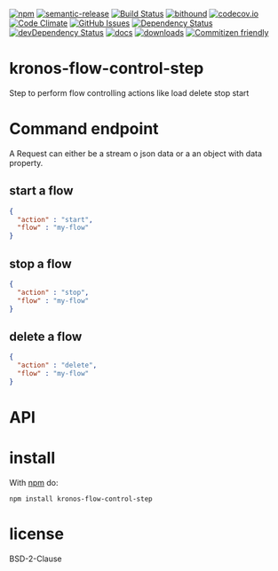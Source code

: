[![npm](https://img.shields.io/npm/v/kronos-flow-control-step.svg)](https://www.npmjs.com/package/kronos-flow-control-step)
[![semantic-release](https://img.shields.io/badge/%20%20%F0%9F%93%A6%F0%9F%9A%80-semantic--release-e10079.svg)](https://github.com/Kronos-Integration/kronos-flow-control-step)
[![Build Status](https://secure.travis-ci.org/Kronos-Integration/kronos-flow-control-step.png)](http://travis-ci.org/Kronos-Integration/kronos-flow-control-step)
[![bithound](https://www.bithound.io/github/Kronos-Integration/kronos-flow-control-step/badges/score.svg)](https://www.bithound.io/github/Kronos-Integration/kronos-flow-control-step)
[![codecov.io](http://codecov.io/github/Kronos-Integration/kronos-flow-control-step/coverage.svg?branch=master)](http://codecov.io/github/Kronos-Integration/kronos-flow-control-step?branch=master)
[![Code Climate](https://codeclimate.com/github/Kronos-Integration/kronos-flow-control-step/badges/gpa.svg)](https://codeclimate.com/github/Kronos-Integration/kronos-flow-control-step)
[![GitHub Issues](https://img.shields.io/github/issues/Kronos-Integration/kronos-flow-control-step.svg?style=flat-square)](https://github.com/Kronos-Integration/kronos-flow-control-step/issues)
[![Dependency Status](https://david-dm.org/Kronos-Integration/kronos-flow-control-step.svg)](https://david-dm.org/Kronos-Integration/kronos-flow-control-step)
[![devDependency Status](https://david-dm.org/Kronos-Integration/kronos-flow-control-step/dev-status.svg)](https://david-dm.org/Kronos-Integration/kronos-flow-control-step#info=devDependencies)
[![docs](http://inch-ci.org/github/Kronos-Integration/kronos-flow-control-step.svg?branch=master)](http://inch-ci.org/github/Kronos-Integration/kronos-flow-control-step)
[![downloads](http://img.shields.io/npm/dm/kronos-flow-control-step.svg?style=flat-square)](https://npmjs.org/package/kronos-flow-control-step)
[![Commitizen friendly](https://img.shields.io/badge/commitizen-friendly-brightgreen.svg)](http://commitizen.github.io/cz-cli/)

# kronos-flow-control-step

Step to perform flow controlling actions like load delete stop start

Command endpoint
================

A Request can either be a stream o json data or a an object with data property.

start a flow
------------

```json
{
  "action" : "start",
  "flow" : "my-flow"
}
```

stop a flow
-----------

```json
{
  "action" : "stop",
  "flow" : "my-flow"
}
```

delete a flow
-------------

```json
{
  "action" : "delete",
  "flow" : "my-flow"
}
```

# API

# install

With [npm](http://npmjs.org) do:

```shell
npm install kronos-flow-control-step
```

# license

BSD-2-Clause
